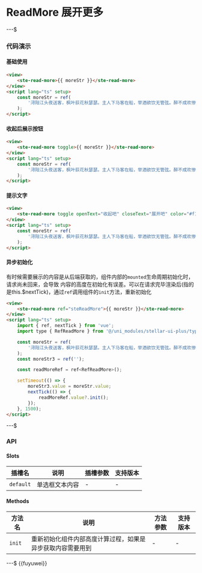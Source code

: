 # ReadMore 展开更多

---$

### 代码演示

#### 基础使用

```html
<view>
    <ste-read-more>{{ moreStr }}</ste-read-more>
</view>
<script lang="ts" setup>
    const moreStr = ref(
        '浔阳江头夜送客，枫叶荻花秋瑟瑟。主人下马客在船，举酒欲饮无管弦。醉不成欢惨将别，别时茫茫江浸月。 忽闻水上琵琶声，主人忘归客不发。寻声暗问弹者谁，琵琶声停欲语迟。移船相近邀相见，添酒回灯重开宴。千呼万唤始出来，犹抱琵琶半遮面。凝绝不通声暂歇。悄无言，唯见江心秋月白。 沉吟放拨插弦中，整顿衣裳起敛容。自言本是京城女，家在虾蟆陵下住。十三学得琵琶成，名属教坊第一部。曲罢曾教善才服，妆成每被秋娘妒。五陵年少争缠头，一曲红绡不知数。钿头银篦击节碎，血色罗裙翻酒污。今年欢笑复明年，秋月春风等闲度。弟走从军阿姨死，暮去朝来颜色故'
    );
</script>
```

#### 收起后展示按钮

```html
<view>
    <ste-read-more toggle>{{ moreStr }}</ste-read-more>
</view>
<script lang="ts" setup>
    const moreStr = ref(
        '浔阳江头夜送客，枫叶荻花秋瑟瑟。主人下马客在船，举酒欲饮无管弦。醉不成欢惨将别，别时茫茫江浸月。 忽闻水上琵琶声，主人忘归客不发。寻声暗问弹者谁，琵琶声停欲语迟。移船相近邀相见，添酒回灯重开宴。千呼万唤始出来，犹抱琵琶半遮面。凝绝不通声暂歇。悄无言，唯见江心秋月白。 沉吟放拨插弦中，整顿衣裳起敛容。自言本是京城女，家在虾蟆陵下住。十三学得琵琶成，名属教坊第一部。曲罢曾教善才服，妆成每被秋娘妒。五陵年少争缠头，一曲红绡不知数。钿头银篦击节碎，血色罗裙翻酒污。今年欢笑复明年，秋月春风等闲度。弟走从军阿姨死，暮去朝来颜色故'
    );
</script>
```

#### 提示文字

```html
<view>
    <ste-read-more toggle openText="收起吧" closeText="展开吧" color="#f1f" fontSize="32">{{ moreStr }}</ste-read-more>
</view>
<script lang="ts" setup>
    const moreStr = ref(
        '浔阳江头夜送客，枫叶荻花秋瑟瑟。主人下马客在船，举酒欲饮无管弦。醉不成欢惨将别，别时茫茫江浸月。 忽闻水上琵琶声，主人忘归客不发。寻声暗问弹者谁，琵琶声停欲语迟。移船相近邀相见，添酒回灯重开宴。千呼万唤始出来，犹抱琵琶半遮面。凝绝不通声暂歇。悄无言，唯见江心秋月白。 沉吟放拨插弦中，整顿衣裳起敛容。自言本是京城女，家在虾蟆陵下住。十三学得琵琶成，名属教坊第一部。曲罢曾教善才服，妆成每被秋娘妒。五陵年少争缠头，一曲红绡不知数。钿头银篦击节碎，血色罗裙翻酒污。今年欢笑复明年，秋月春风等闲度。弟走从军阿姨死，暮去朝来颜色故'
    );
</script>
```

#### 异步初始化

有时候需要展示的内容是从后端获取的，组件内部的`mounted`生命周期初始化时，请求尚未回来，会导致 内容的高度在初始化有误差。可以在请求完毕渲染后(指的是this.$nextTick)，通过`ref`调用组件的`init`方法，重新初始化

```html
<view>
    <ste-read-more ref="steReadMore">{{ moreStr }}</ste-read-more>
</view>
<script lang="ts" setup>
    import { ref, nextTick } from 'vue';
    import type { RefReadMore } from '@/uni_modules/stellar-ui-plus/types/refComponents';

    const moreStr = ref(
        '浔阳江头夜送客，枫叶荻花秋瑟瑟。主人下马客在船，举酒欲饮无管弦。醉不成欢惨将别，别时茫茫江浸月。 忽闻水上琵琶声，主人忘归客不发。寻声暗问弹者谁，琵琶声停欲语迟。移船相近邀相见，添酒回灯重开宴。千呼万唤始出来，犹抱琵琶半遮面。凝绝不通声暂歇。悄无言，唯见江心秋月白。 沉吟放拨插弦中，整顿衣裳起敛容。自言本是京城女，家在虾蟆陵下住。十三学得琵琶成，名属教坊第一部。曲罢曾教善才服，妆成每被秋娘妒。五陵年少争缠头，一曲红绡不知数。钿头银篦击节碎，血色罗裙翻酒污。今年欢笑复明年，秋月春风等闲度。弟走从军阿姨死，暮去朝来颜色故'
    );
    const moreStr3 = ref('');

    const readMoreRef = ref<RefReadMore>();

    setTimeout(() => {
        moreStr3.value = moreStr.value;
        nextTick(() => {
            readMoreRef.value?.init();
        });
    }, 1500);
</script>
```

---$

### API

<!-- props -->

#### Slots

| 插槽名    | 说明           | 插槽参数 | 支持版本 |
| --------- | -------------- | -------- | -------- |
| `default` | 单选框文本内容 | -        | -        |

#### Methods

| 方法名 | 说明                                                       | 方法参数 | 支持版本 |
| ------ | ---------------------------------------------------------- | -------- | -------- |
| `init` | 重新初始化组件内部高度计算过程，如果是异步获取内容需要用到 | -        | -        |

---$
{{fuyuwei}}
